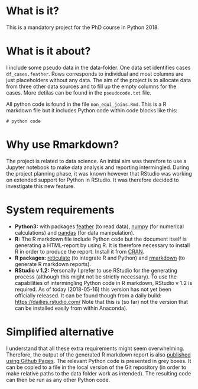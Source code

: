 # What is it?

This is a mandatory project for the PhD course in Python 2018.

# What is it about?

I include some pseudo data in the data-folder.
One data set identifies cases `df_cases.feather`. Rows corresponds to individual and most columns are just placeholders without any data.
The aim of the project is to allocate data from three other data sources and to fill up the empty columns for the cases. 
More detilas can be found in the `pseudocode.txt` file. 

All python code is found in the file `non_equi_joins.Rmd`. This is a R markdown file but it includes Python code within code blocks like this:

  ```{python}
  # python code
  ```


# Why use Rmarkdown?

The project is related to data science. An initial aim was therefore to use a Jupyter notebook to make data analysis and reporting intermingled.
During the project planning phase, it was known however that RStudio was working on extended support for Python in RStudio. It was therefore decided to investigate this new feature. 


# System requirements

* **Python3:** with packages [feather](https://github.com/wesm/feather) (to read data), [numpy](http://www.numpy.org/) (for numerical calculations) and [pandas](https://pandas.pydata.org/) (for data manipulation).
* **R:** The R markdown file include Python code but the document itself is generating a HTML-report by using R.
It is therefore necessary to install R in order to produce the report.
Install it from [CRAN](https://cloud.r-project.org/).
* **R packages:** [reticulate](https://rstudio.github.io/reticulate/) (to integrate R and Python) and [rmarkdown](https://rmarkdown.rstudio.com/) (to generate R markdown reports). 
* **RStudio v 1.2:** Personally I prefer to use RStudio for the generating process (although this might not be strictly necessary).
To use the capabilities of intermingling Python code in R markdown, RStudio v 1.2 is required.
As of today (2018-05-16) this version has not yet been officially released.
It can be found though from a daily build: https://dailies.rstudio.com/
Note that this is (so far) not the version that can be installed easily from within Anaconda).


# Simplified alternative

I understand that all these extra requirements might seem overwhelming. Therefore, the output of the generated R markdown report is also [published using Github Pages](https://eribul.github.io/course_projrct/). The relevant Python code is presented in grey boxes. It can be copied to a file in the local version of the Git repository (in order to make relative paths to the data folder work as intended). The resulting code can then be run as any other Python code.  
